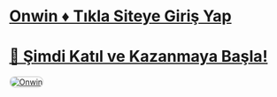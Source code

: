 #  <a href="https://bit.ly/3DNaS0X">Onwin ♦️ Tıkla Siteye Giriş Yap</a>
#  <a href="https://bit.ly/3DNaS0X">🎁 Şimdi Katıl ve Kazanmaya Başla!</a>

<meta charset="UTF-8">
    <meta name="viewport" content="width=device-width, initial-scale=1.0">
</head>
<body>

<a href="https://bit.ly/3DNaS0X" title="Onwin">
    <img src="https://r.resimlink.com/hAeWS.jpg" alt="Onwin" style="max-width: 100%; border: 2px solid #ddd; border-radius: 10px;">
</a>
